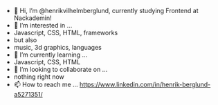 - 👋 Hi, I’m @henrikvilhelmberglund, currently studying Frontend at Nackademin!
- 👀 I’m interested in ...
- Javascript, CSS, HTML, frameworks
- but also
- music, 3d graphics, languages
- 🌱 I’m currently learning ...
- Javascript, CSS, HTML
- 💞️ I’m looking to collaborate on ...
- nothing right now
- 📫 How to reach me ...
https://www.linkedin.com/in/henrik-berglund-a5271351/

<!---
henrikvilhelmberglund/henrikvilhelmberglund is a ✨ special ✨ repository because its `README.md` (this file) appears on your GitHub profile.
You can click the Preview link to take a look at your changes.
--->
